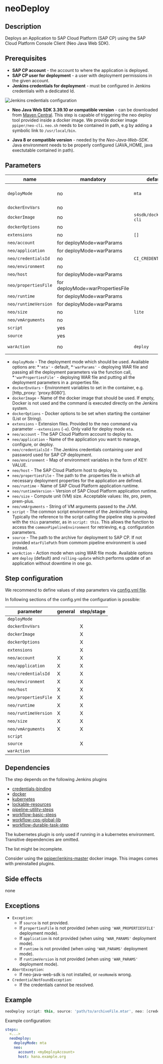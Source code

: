 # neoDeploy

## Description

Deploys an Application to SAP Cloud Platform (SAP CP) using the SAP Cloud Platform Console Client (Neo Java Web SDK).

## Prerequisites

* **SAP CP account** - the account to where the application is deployed.
* **SAP CP user for deployment** - a user with deployment permissions in the given account.
* **Jenkins credentials for deployment** - must be configured in Jenkins credentials with a dedicated Id.

![Jenkins credentials configuration](../images/neo_credentials.png)

* **Neo Java Web SDK 3.39.10 or compatible version** - can be downloaded from [Maven Central](http://central.maven.org/maven2/com/sap/cloud/neo-java-web-sdk/). This step is capable of triggering the neo deploy tool provided inside a docker image. We provide docker image `ppiper/neo-cli`. `neo.sh` needs to be contained in path, e.g by adding a symbolic link to `/usr/local/bin`.

* **Java 8 or compatible version** - needed by the *Neo-Java-Web-SDK*. Java environment needs to be properly configured (JAVA_HOME, java exectutable contained in path).

## Parameters

| name | mandatory | default | possible values |
|------|-----------|---------|-----------------|
| `deployMode` | no | `mta` | 'mta', 'warParams', 'warPropertiesFile' |
| `dockerEnvVars` | no |  |  |
| `dockerImage` | no | `s4sdk/docker-neo-cli` |  |
| `dockerOptions` | no |  |  |
| `extensions` | no | `[]` |  |
| `neo/account` | for deployMode=warParams |  |  |
| `neo/application` | for deployMode=warParams |  |  |
| `neo/credentialsId` | no | `CI_CREDENTIALS_ID` |  |
| `neo/environment` | no |  |  |
| `neo/host` | for deployMode=warParams |  |  |
| `neo/propertiesFile` | for deployMode=warPropertiesFile |  |  |
| `neo/runtime` | for deployMode=warParams |  |  |
| `neo/runtimeVersion` | for deployMode=warParams |  |  |
| `neo/size` | no | `lite` |  |
| `neo/vmArguments` | no |  |  |
| `script` | yes |  |  |
| `source` | yes |  |  |
| `warAction` | no | `deploy` | 'deploy', 'rolling-update' |

* `deployMode` - The deployment mode which should be used. Available options are: *`'mta'` - default, *`'warParams'` - deploying WAR file and passing all the deployment parameters via the function call, *`'warPropertiesFile'` - deploying WAR file and putting all the deployment parameters in a .properties file.
* `dockerEnvVars` - Environment variables to set in the container, e.g. [http_proxy: 'proxy:8080'].
* `dockerImage` - Name of the docker image that should be used. If empty, Docker is not used and the command is executed directly on the Jenkins system.
* `dockerOptions` - Docker options to be set when starting the container (List or String).
* `extensions` - Extension files. Provided to the neo command via parameter `--extensions` (`-e`). Only valid for deploy mode `mta`.
* `neo/account` - The SAP Cloud Platform account to deploy to.
* `neo/application` - Name of the application you want to manage, configure, or deploy.
* `neo/credentialsId` - The Jenkins credentials containing user and password used for SAP CP deployment.
* `neo/environment` - Map of environment variables in the form of KEY: VALUE.
* `neo/host` - The SAP Cloud Platform host to deploy to.
* `neo/propertiesFile` - The path to the .properties file in which all necessary deployment properties for the application are defined.
* `neo/runtime` - Name of SAP Cloud Platform application runtime.
* `neo/runtimeVersion` - Version of SAP Cloud Platform application runtime.
* `neo/size` - Compute unit (VM) size. Acceptable values: lite, pro, prem, prem-plus.
* `neo/vmArguments` - String of VM arguments passed to the JVM.
* `script` - The common script environment of the Jenkinsfile running. Typically the reference to the script calling the pipeline step is provided with the `this` parameter, as in `script: this`. This allows the function to access the `commonPipelineEnvironment` for retrieving, e.g. configuration parameters.
* `source` - The path to the archive for deployment to SAP CP. If not provided `mtarFilePath` from commom pipeline environment is used instead.
* `warAction` - Action mode when using WAR file mode. Available options are `deploy` (default) and `rolling-update` which performs update of an application without downtime in one go.

## Step configuration

We recommend to define values of step parameters via [config.yml file](../configuration.md).

In following sections of the config.yml the configuration is possible:

| parameter | general | step/stage |
|-----------|---------|------------|
| `deployMode` |  |  |
| `dockerEnvVars` |  | X |
| `dockerImage` |  | X |
| `dockerOptions` |  | X |
| `extensions` |  | X |
| `neo/account` | X | X |
| `neo/application` | X | X |
| `neo/credentialsId` | X | X |
| `neo/environment` | X | X |
| `neo/host` | X | X |
| `neo/propertiesFile` | X | X |
| `neo/runtime` | X | X |
| `neo/runtimeVersion` | X | X |
| `neo/size` | X | X |
| `neo/vmArguments` | X | X |
| `script` |  |  |
| `source` |  | X |
| `warAction` |  |  |

## Dependencies

The step depends on the following Jenkins plugins

* [credentials-binding](https://plugins.jenkins.io/credentials-binding)
* [docker](https://plugins.jenkins.io/docker)
* [kubernetes](https://plugins.jenkins.io/kubernetes)
* [lockable-resources](https://plugins.jenkins.io/lockable-resources)
* [pipeline-utility-steps](https://plugins.jenkins.io/pipeline-utility-steps)
* [workflow-basic-steps](https://plugins.jenkins.io/workflow-basic-steps)
* [workflow-cps-global-lib](https://plugins.jenkins.io/workflow-cps-global-lib)
* [workflow-durable-task-step](https://plugins.jenkins.io/workflow-durable-task-step)

The kubernetes plugin is only used if running in a kubernetes environment.
Transitive dependencies are omitted.

The list might be incomplete.

Consider using the [ppiper/jenkins-master](https://cloud.docker.com/u/ppiper/repository/docker/ppiper/jenkins-master)
docker image. This images comes with preinstalled plugins.


## Side effects

none

## Exceptions

* `Exception`:
    * If `source` is not provided.
    * If `propertiesFile` is not provided (when using `'WAR_PROPERTIESFILE'` deployment mode).
    * If `application` is not provided (when using `'WAR_PARAMS'` deployment mode).
    * If `runtime` is not provided (when using `'WAR_PARAMS'` deployment mode).
    * If `runtimeVersion` is not provided (when using `'WAR_PARAMS'` deployment mode).
* `AbortException`:
    * If neo-java-web-sdk is not installed, or `neoHome`is wrong.
* `CredentialNotFoundException`:
    * If the credentials cannot be resolved.

## Example

```groovy
neoDeploy script: this, source: 'path/to/archiveFile.mtar', neo: [credentialsId: 'my-credentials-id', host: hana.example.org]
```

Example configuration:

```yaml
steps:
  <...>
  neoDeploy:
    deployMode: mta
    neo:
      account: <myDeployAccount>
      host: hana.example.org
```
